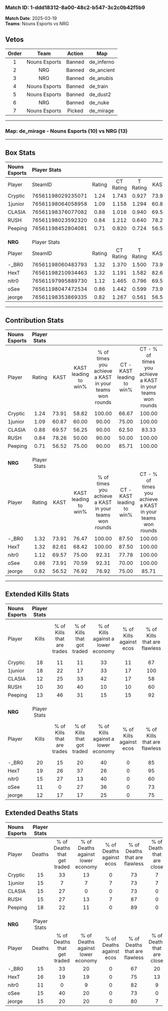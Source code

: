 ### Match ID: 1-ddd18312-8a00-48c2-b547-3c2c0b42f5b9  
**Match Date**: 2025-03-19  
**Teams**: Nouns Esports vs NRG  

## Vetos  

| Order | Team | Action | Map |
| :---: | :--: | :----: | --- |
| 1 | Nouns Esports | Banned | de_inferno |
| 2 | NRG | Banned | de_ancient |
| 3 | NRG | Banned | de_anubis |
| 4 | Nouns Esports | Banned | de_train |
| 5 | Nouns Esports | Banned | de_dust2 |
| 6 | NRG | Banned | de_nuke |
| 7 | Nouns Esports | Picked | de_mirage |

---  

### **Map**: de_mirage - Nouns Esports (10) vs NRG (13)  
---  

## Box Stats  

| **Nouns Esports** | Player Stats      |        |           |          |       |      |       |         |        |      |     |
| :- | :- | :-: | :-: | :-: | :-: | :-: | :-: | :-: | :-: | :-: | :-: |
| Player            | SteamID           | Rating | CT Rating | T Rating | KAST  | ADR  | Kills | Assists | Deaths | K/D  | HS% |
| Cryptic           | 76561198029235071 |  1.24  |   1.743   |  0.927   | 73.91 | 90.4 |  18   |    4    |   15   | 1.20 | 77  |
| 1junior           | 76561198064058958 |  1.09  |   1.158   |  1.294   | 60.87 | 73.9 |  18   |    5    |   15   | 1.20 | 44  |
| CLASIA            | 76561198376077082 |  0.88  |   1.016   |  0.940   | 69.57 | 57.7 |  12   |    6    |   15   | 0.80 | 41  |
| RUSH              | 76561198023592320 |  0.84  |   1.212   |  0.640   | 78.26 | 47.2 |  10   |    7    |   15   | 0.67 | 40  |
| Peeping           | 76561198452804081 |  0.71  |   0.820   |  0.724   | 56.52 | 48.3 |  13   |    3    |   18   | 0.72 | 46  |
|                   |                   |        |           |          |       |      |       |         |        |      |     |
|                   |                   |        |           |          |       |      |       |         |        |      |     |
|                   |                   |        |           |          |       |      |       |         |        |      |     |
| **NRG**           | Player Stats      |        |           |          |       |      |       |         |        |      |     |
| Player            | SteamID           | Rating | CT Rating | T Rating | KAST  | ADR  | Kills | Assists | Deaths | K/D  | HS% |
| -_BR0             | 76561198060483793 |  1.32  |   1.370   |  1.500   | 73.91 | 91.6 |  20   |    4    |   15   | 1.33 | 30  |
| HexT              | 76561198210934463 |  1.32  |   1.191   |  1.582   | 82.61 | 88.2 |  19   |    8    |   16   | 1.19 | 73  |
| nitr0             | 76561197995889730 |  1.12  |   1.465   |  0.796   | 69.57 | 70.0 |  15   |    3    |   11   | 1.36 | 73  |
| oSee              | 76561198047472534 |  0.86  |   1.442   |  0.599   | 73.91 | 56.5 |  11   |    3    |   15   | 0.73 | 27  |
| jeorge            | 76561198353869335 |  0.82  |   1.267   |  0.561   | 56.52 | 65.2 |  12   |    8    |   15   | 0.80 | 41  |
---  

## Contribution Stats  

| **Nouns Esports** | Player Stats |       |                      |                                                        |                           |                                                             |                          |                                                            |
| :- | :-: | :-: | :-: | :-: | :-: | :-: | :-: | :-: |
| Player            |    Rating    | KAST  | KAST leading to win% | % of times you achieve a KAST in your teams won rounds | CT - KAST leading to win% | CT - % of times you achieve a KAST in your teams won rounds | T - KAST leading to win% | T - % of times you achieve a KAST in your teams won rounds |
| Cryptic           |     1.24     | 73.91 |        58.82         |                         100.00                         |           66.67           |                           100.00                            |          50.00           |                           100.00                           |
| 1junior           |     1.09     | 60.87 |        60.00         |                         90.00                          |           75.00           |                           100.00                            |          42.86           |                           75.00                            |
| CLASIA            |     0.88     | 69.57 |        56.25         |                         90.00                          |           62.50           |                            83.33                            |          50.00           |                           100.00                           |
| RUSH              |     0.84     | 78.26 |        50.00         |                         90.00                          |           50.00           |                           100.00                            |          50.00           |                           75.00                            |
| Peeping           |     0.71     | 56.52 |        75.00         |                         90.00                          |           85.71           |                           100.00                            |          60.00           |                           75.00                            |
|                   |              |       |                      |                                                        |                           |                                                             |                          |                                                            |
|                   |              |       |                      |                                                        |                           |                                                             |                          |                                                            |
|                   |              |       |                      |                                                        |                           |                                                             |                          |                                                            |
| **NRG**           | Player Stats |       |                      |                                                        |                           |                                                             |                          |                                                            |
| Player            |    Rating    | KAST  | KAST leading to win% | % of times you achieve a KAST in your teams won rounds | CT - KAST leading to win% | CT - % of times you achieve a KAST in your teams won rounds | T - KAST leading to win% | T - % of times you achieve a KAST in your teams won rounds |
| -_BR0             |     1.32     | 73.91 |        76.47         |                         100.00                         |           87.50           |                           100.00                            |          66.67           |                           100.00                           |
| HexT              |     1.32     | 82.61 |        68.42         |                         100.00                         |           87.50           |                           100.00                            |          54.55           |                           100.00                           |
| nitr0             |     1.12     | 69.57 |        75.00         |                         92.31                          |           77.78           |                           100.00                            |          71.43           |                           83.33                            |
| oSee              |     0.86     | 73.91 |        70.59         |                         92.31                          |           70.00           |                           100.00                            |          71.43           |                           83.33                            |
| jeorge            |     0.82     | 56.52 |        76.92         |                         76.92                          |           75.00           |                            85.71                            |          80.00           |                           66.67                            |
---  

## Extended Kills Stats  

| **Nouns Esports** | Player Stats |                            |                            |                                    |                         |                              |                                 |                                       |                    |           |
| :- | :-: | :-: | :-: | :-: | :-: | :-: | :-: | :-: | :-: | :-: |
| Player            |    Kills     | % of Kills that are trades | % of Kills that got traded | % of Kills against a lower economy | % of Kills against ecos | % of Kills that are flawless | % of Kills that are close duels | % of Kills that are assisted by flash | Pistol Round Kills | AWP Kills |
| Cryptic           |      18      |             11             |             11             |                 33                 |           11            |              67              |               11                |                   0                   |         0          |     2     |
| 1junior           |      18      |             22             |             17             |                 33                 |           17            |             100              |                0                |                   0                   |         7          |     6     |
| CLASIA            |      12      |             25             |             33             |                 42                 |           17            |              58              |               17                |                   8                   |         0          |     0     |
| RUSH              |      10      |             30             |             40             |                 10                 |           10            |              60              |               20                |                   0                   |         0          |     1     |
| Peeping           |      13      |             46             |             31             |                 15                 |           15            |              92              |                8                |                  15                   |         0          |     1     |
|                   |              |                            |                            |                                    |                         |                              |                                 |                                       |                    |           |
|                   |              |                            |                            |                                    |                         |                              |                                 |                                       |                    |           |
|                   |              |                            |                            |                                    |                         |                              |                                 |                                       |                    |           |
| **NRG**           | Player Stats |                            |                            |                                    |                         |                              |                                 |                                       |                    |           |
| Player            |    Kills     | % of Kills that are trades | % of Kills that got traded | % of Kills against a lower economy | % of Kills against ecos | % of Kills that are flawless | % of Kills that are close duels | % of Kills that are assisted by flash | Pistol Round Kills | AWP Kills |
| -_BR0             |      20      |             15             |             20             |                 40                 |            0            |              85              |                5                |                   0                   |         0          |     0     |
| HexT              |      19      |             26             |             37             |                 26                 |            0            |              95              |                0                |                   5                   |         0          |     2     |
| nitr0             |      15      |             27             |             13             |                 40                 |            0            |              60              |                7                |                   7                   |         0          |     1     |
| oSee              |      11      |             0              |             27             |                 36                 |            0            |              73              |                0                |                   0                   |         6          |     1     |
| jeorge            |      12      |             17             |             17             |                 25                 |            0            |              75              |                0                |                   0                   |         0          |     2     |
## Extended Deaths Stats  

| **Nouns Esports** | Player Stats |                             |                                   |                          |                               |                            |                           |               |
| :- | :-: | :-: | :-: | :-: | :-: | :-: | :-: | :-: |
| Player            |    Deaths    | % of Deaths that get traded | % of Deaths against lower economy | % of Deaths against ecos | % of Deaths that are flawless | % of Deaths that are close | % of Deaths while blinded | Deaths to AWP |
| Cryptic           |      15      |             33              |                13                 |            0             |              73               |             7              |             0             |       0       |
| 1junior           |      15      |              7              |                 7                 |            7             |              73               |             7              |             0             |       2       |
| CLASIA            |      15      |             27              |                 0                 |            0             |              73               |             0              |             7             |       1       |
| RUSH              |      15      |             27              |                13                 |            7             |              87               |             0              |             7             |       0       |
| Peeping           |      18      |             22              |                11                 |            0             |              89               |             0              |             0             |       3       |
|                   |              |                             |                                   |                          |                               |                            |                           |               |
|                   |              |                             |                                   |                          |                               |                            |                           |               |
|                   |              |                             |                                   |                          |                               |                            |                           |               |
| **NRG**           | Player Stats |                             |                                   |                          |                               |                            |                           |               |
| Player            |    Deaths    | % of Deaths that get traded | % of Deaths against lower economy | % of Deaths against ecos | % of Deaths that are flawless | % of Deaths that are close | % of Deaths while blinded | Deaths to AWP |
| -_BR0             |      15      |             33              |                20                 |            0             |              67               |             20             |             0             |       2       |
| HexT              |      16      |             19              |                19                 |            0             |              75               |             13             |             0             |       4       |
| nitr0             |      11      |              0              |                 9                 |            0             |              82               |             9              |             0             |       0       |
| oSee              |      15      |             40              |                20                 |            0             |              73               |             0              |            20             |       0       |
| jeorge            |      15      |             20              |                20                 |            0             |              80               |             7              |             0             |       1       |
